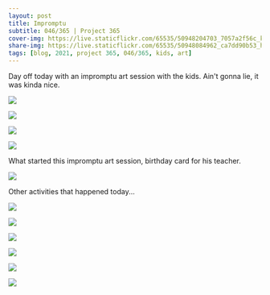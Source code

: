```yaml
---
layout: post
title: Impromptu
subtitle: 046/365 | Project 365
cover-img: https://live.staticflickr.com/65535/50948204703_7057a2f56c_k.jpg
share-img: https://live.staticflickr.com/65535/50948084962_ca7dd90b53_h.jpg
tags: [blog, 2021, project 365, 046/365, kids, art]
---
```

Day off today with an impromptu art session with the kids. Ain't gonna lie, it was kinda nice.
<p class="post-img-wrap">
  <img src="https://live.staticflickr.com/65535/50947979271_2c6cdd1513_h.jpg">
</p>
<p class="post-img-wrap">
  <img src="https://live.staticflickr.com/65535/50947979761_5a5906fa00_h.jpg">
</p>
<p class="post-img-wrap">
  <img src="https://live.staticflickr.com/65535/50947281473_baa50b3be0_h.jpg">
</p>
<p class="post-img-wrap">
  <img src="https://live.staticflickr.com/65535/50947979576_7b97a4ecf0_h.jpg">
</p>
What started this impromptu art session, birthday card for his teacher.
<p class="post-img-wrap">
  <img src="https://live.staticflickr.com/65535/50947981411_babe250e27_h.jpg">
</p>
Other activities that happened today...
<p class="post-img-wrap">
  <img src="https://live.staticflickr.com/65535/50946898701_47ac740e0a_h.jpg">
</p>
<p class="post-img-wrap">
  <img src="https://live.staticflickr.com/65535/50947981991_c0021d84a1_h.jpg">
</p>
<p class="post-img-wrap">
  <img src="https://live.staticflickr.com/65535/50948085312_faafb848a4_h.jpg">
</p>
<p class="post-img-wrap">
  <img src="https://live.staticflickr.com/65535/50947982196_a0bb7d9ea7_h.jpg">
</p>
<p class="post-img-wrap">
  <img src="https://live.staticflickr.com/65535/50948084962_ca7dd90b53_h.jpg">
</p>
<p class="post-img-wrap">
  <img src="https://live.staticflickr.com/65535/50948924402_478391a02d_h.jpg">
</p>
